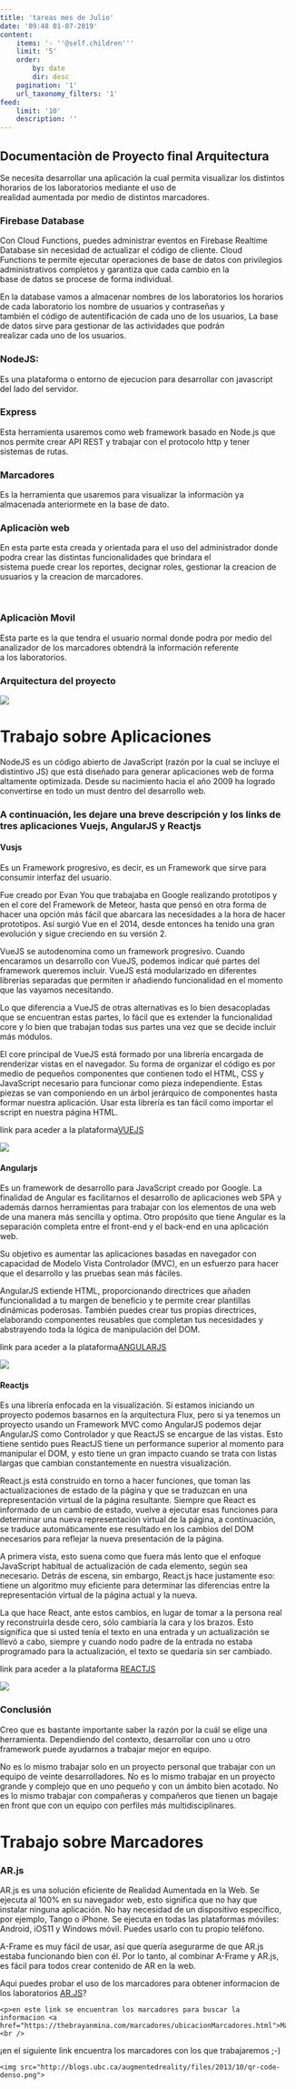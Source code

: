 ```yaml
---
title: 'tareas mes de Julio'
date: '09:48 01-07-2019'
content:
    items: '- ''@self.children'''
    limit: '5'
    order:
        by: date
        dir: desc
    pagination: '1'
    url_taxonomy_filters: '1'
feed:
    limit: '10'
    description: ''
---
```


<!DOCTYPE html>
<html>
<head>
<title>Documentaciòn de Proyecto final Arquitectura</title>
</head>
<body>

<h2>Documentaciòn de Proyecto final Arquitectura</h2>
<p> Se necesita desarrollar una aplicación la cual permita visualizar los distintos horarios de los laboratorios mediante el uso de <br>realidad aumentada por medio de distintos marcadores. </p>
<h3>Firebase Database</h3>
<p>Con Cloud Functions, puedes administrar eventos en Firebase Realtime Database sin necesidad de actualizar el código de cliente. Cloud<br> Functions te permite ejecutar operaciones de base de datos con privilegios administrativos completos y garantiza que cada cambio en la <br>base de datos se procese de forma individual. </p>
<p>En la database vamos a almacenar nombres de los laboratorios los horarios de cada laboratorio los nombre de usuarios y contraseñas y <br>también el código de autentificación de cada uno de los usuarios, La base de datos sirve para gestionar de las actividades que podrán <br>
realizar cada uno de los usuarios.</p>
<h3>NodeJS:</h3>
<p>Es una plataforma o entorno de ejecucion para desarrollar con javascript del lado del servidor.</p>
<h3>Express</h3>
<p>Esta herramienta usaremos como web framework basado en Node.js que nos permite crear API REST y  trabajar con el protocolo http y tener <br>sistemas de rutas.</p>
<h3>Marcadores</h3>
<p>Es la herramienta que usaremos para visualizar la informaciòn ya almacenada anteriormete en la base de dato.</p>
<h3>Aplicaciòn web</h3>
<p> En esta parte esta creada y orientada para el uso del administrador donde podra crear las distintas funcionalidades que brindara el <br>sistema puede crear los reportes, decignar roles, gestionar la creacion de usuarios y la creacion de marcadores.</p><br>
<h3>Aplicaciòn Movil</h3>
<p> Esta parte es la que tendra el usuario normal donde podra por medio del analizador de los marcadores obtendrá la información referente <br>a los laboratorios.</p>
<h3>Arquitectura del proyecto</h3><img src="https://scontent.fuio3-1.fna.fbcdn.net/v/t1.0-9/68405572_2368637303230052_7190592405391802368_n.jpg?_nc_cat=103&_nc_oc=AQlBBD3T88RgiGAh3kUPIZNQ7hGfENCV-Fjv52mbi7gkocJ7PLqBzxkCDfYd37v9axo9LrCKOV8yNaZXDiPopRv4&_nc_ht=scontent.fuio3-1.fna&oh=bab6d92c728da2e9c612771756278662&oe=5DE6AC71">

</body>
</html>

<html>
<head>
<title>Page Title</title>
</head>
<body>

<h1>Trabajo sobre Aplicaciones</h1>
<p>NodeJS es un código abierto de JavaScript (razón por la cual se incluye el distintivo JS) que está diseñado para generar aplicaciones web de forma altamente optimizada. Desde su nacimiento hacia el año 2009 ha logrado convertirse en todo un must dentro del desarrollo web.</p>
<h3>A continuación, les dejare una breve descripción y los links de tres aplicaciones Vuejs, AngularJS y Reactjs</h3>
 <p> <h4>Vusjs</h4> Es un Framework progresivo, es decir, es un Framework que sirve para consumir interfaz del usuario.</p> 
 <p>Fue creado por Evan You que trabajaba en Google realizando prototipos y en el core del Framework de Meteor, hasta que pensó en otra forma de hacer una opción más fácil que abarcara las necesidades a la hora de hacer prototipos. Así surgió Vue en el 2014, desde entonces ha tenido una gran evolución y sigue creciendo en su versión 2. </p> 
 <p>VueJS se autodenomina como un framework progresivo. Cuando encaramos un desarrollo con VueJS, podemos indicar qué partes del framework queremos incluir. VueJS está modularizado en diferentes librerías separadas que permiten ir añadiendo funcionalidad en el momento que las vayamos necesitando.</p>
 <p>Lo que diferencia a VueJS de otras alternativas es lo bien desacopladas que se encuentran estas partes, lo fácil que es extender la funcionalidad core y lo bien que trabajan todas sus partes una vez que se decide incluir más módulos.</p>
 <p>El core principal de VueJS está formado por una librería encargada de renderizar vistas en el navegador. Su forma de organizar el código es por medio de pequeños componentes que contienen todo el HTML, CSS y JavaScript necesario para funcionar como pieza independiente. Estas piezas se van componiendo en un árbol jerárquico de componentes hasta formar nuestra aplicación. Usar esta librería es tan fácil como importar el script en nuestra página HTML.</p>
    
 <p>link para aceder a la plataforma<a href="http://thebrayanmina.com:88/">VUEJS</a></p>
 <img src="https://encrypted-tbn0.gstatic.com/images?q=tbn:ANd9GcQR5ByelHJGkRLEeSc3Xan_2QvJhDh55VnYn2SgHRctGCbgCIvI">
  <p> <h4>Angularjs</h4>  Es un framework de desarrollo para JavaScript creado por Google. La finalidad de Angular es facilitarnos el desarrollo de aplicaciones web SPA y además darnos herramientas para trabajar con los elementos de una web de una manera más sencilla y optima. Otro propósito que tiene Angular es la separación completa entre el front-end y el back-end en una aplicación web.</p> 
 <p>Su objetivo es aumentar las aplicaciones basadas en navegador con capacidad de Modelo Vista Controlador (MVC), en un esfuerzo para hacer que el desarrollo y las pruebas sean más fáciles. </p>
 <p>AngularJS extiende HTML, proporcionando directrices que añaden funcionalidad a tu margen de beneficio y te permite crear plantillas dinámicas poderosas. También puedes crear tus propias directrices, elaborando componentes reusables que completan tus necesidades y abstrayendo toda la lógica de manipulación del DOM.</p>
 <p></p>

 <p>link para aceder a la plataforma<a href="http://thebrayanmina.com:89/">ANGULARJS</a></p>
 <img src="https://angular.io/assets/images/logos/angular/angular.png">
 <p> <h4>Reactjs</h4>Es una librería enfocada en la visualización. Si estamos iniciando un proyecto podemos basarnos en la arquitectura Flux, pero si ya tenemos un proyecto usando un Framework MVC como AngularJS podemos dejar AngularJS como Controlador y que ReactJS se encargue de las vistas. Esto tiene sentido pues ReactJS tiene un performance superior al momento para manipular el DOM, y esto tiene un gran impacto cuando se trata con listas largas que cambian constantemente en nuestra visualización.</p> 
 <p>React.js está construido en torno a hacer funciones, que toman las actualizaciones de estado de la página y que se traduzcan en una representación virtual de la página resultante. Siempre que React es informado de un cambio de estado, vuelve a ejecutar esas funciones para determinar una nueva representación virtual de la página, a continuación, se traduce automáticamente ese resultado en los cambios del DOM necesarios para reflejar la nueva presentación de la página.</p>
 <p>A primera vista, esto suena como que fuera más lento que el enfoque JavaScript habitual de actualización de cada elemento, según sea necesario. Detrás de escena, sin embargo, React.js hace justamente eso: tiene un algoritmo muy eficiente para determinar las diferencias entre la representación virtual de la página actual y la nueva.</p>
 <p>La que hace React, ante estos cambios, en lugar de tomar a la persona real y reconstruirla desde cero, sólo cambiaría la cara y los brazos. Esto significa que si usted tenía el texto en una entrada y un actualización se llevó a cabo, siempre y cuando nodo padre de la entrada no estaba programado para la actualización, el texto se quedaría sin ser cambiado.</p>
 <p>link para aceder a la plataforma <a href="http://thebrayanmina.com:92/">REACTJS</a></p>
 <img src="https://cdn4.iconfinder.com/data/icons/logos-3/600/React.js_logo-512.png">
 <h3>Conclusión</h3>
 <p>Creo que es bastante importante saber la razón por la cuál se elige una herramienta. Dependiendo del contexto, desarrollar con uno u otro framework puede ayudarnos a trabajar mejor en equipo.</p>
<p>No es lo mismo trabajar solo en un proyecto personal que trabajar con un equipo de veinte desarrolladores. No es lo mismo trabajar en un proyecto grande y complejo que en uno pequeño y con un ámbito bien acotado. No es lo mismo trabajar con compañeras y compañeros que tienen un bagaje en front que con un equipo con perfiles más multidisciplinares.</p>
</body>
</html>
<html>
<head>
<title>Page Title</title>
</head>
<body>
<h1>Trabajo sobre Marcadores</h1>
<h3>AR.js</h3>
<p>AR.js es una solución eficiente de Realidad Aumentada en la Web. Se ejecuta al 100% en su navegador web, esto significa que no hay que instalar ninguna aplicación. No hay necesidad de un dispositivo específico, por ejemplo, Tango o iPhone. Se ejecuta en todas las plataformas móviles: Android, iOS11 y Windows móvil. Puedes usarlo con tu propio teléfono.</p>
<p>A-Frame es muy fácil de usar, así que quería asegurarme de que AR.js estaba funcionando bien con él. Por lo tanto, al combinar A-Frame y AR.js, es fácil para todos crear contenido de AR en la web.</p>
    
<p>Aqui puedes probar el uso de los marcadores para obtener informacion de los laboratorios <a href="https://thebrayanmina.com/marcadores/ejemploarjs.html">AR.JS</a>?<br />
</p>
    
    <p>en este link se encuentran los marcadores para buscar la informacion <a href="https://thebrayanmina.com/marcadores/ubicacionMarcadores.html">Marcadores</a>?<br />
¡en el siguiente link encuentra los marcadores con los que trabajaremos ;-)</p>

    <img src="http://blogs.ubc.ca/augmentedreality/files/2013/10/qr-code-denso.png">
</body>
</html>
<html> 
    <head>
	<title>PIXI Concentration</title>
	<style>
		body {
			margin: 0;
			padding: 0;
           
		}
	</style>
	<script src="pixi.dev.js"></script>

<h1>Examen Juego de Pixi.js</h1>
<body >
    <h3>Disfruta nuestro juego Hecho en PIXIJS</h3>
    <p id="Score">Puntaje: 6 Nivel: 1</p>
     <body>
<h1>Pixi.js</h1>
<p>Pixi es un motor de renderizado 2d muy potente, lo que significa que te ayuda a mostrar y animar gráficos interactivos, lo que facilita la creación de juegos en javascript y HTML5 sin tener que acceder directamente a la API de WebGL.</p>
<p>Como se puede apreciar Pixi es un framework bastante potente para el desarrollo de juegos ya que nos proporciona una serie de métodos muy sencillos y potentes para el tratamiento de la parte que más recursos necesita de nuestro juego que son los gráficos.</p>
</body>
	<script>
			//Mis variables
			var nivel = 1;
			var tamanoA = 4;
			var tamanoB = 6;
			var dimensionesA = 350;
			var dimensionesB = 500;
			var totalFicha = tamanoA * tamanoB;
			// first tile picked up by the player
			var firstTile = null;
			// second tile picked up by the player
			var secondTile = null;
			// can the player pick up a tile?
			var canPick = true;
			// create an new instance of a pixi stage with a grey background
			var stage = new PIXI.Stage(0xffffff);
			// create a renderer instance width=640 height=480
			//var renderer = PIXI.autoDetectRenderer(640, 480);
			var renderer = PIXI.autoDetectRenderer(dimensionesA,dimensionesB);
			// importing a texture atlas created with texturepacker
			var tileAtlas = ["images.json"];
			// create a new loader
			var loader = new PIXI.AssetLoader(tileAtlas);
			// create an empty container
			var gameContainer = new PIXI.DisplayObjectContainer();
			// add the container to the stage
			stage.addChild(gameContainer);
			// add the renderer view element to the DOM
			document.body.appendChild(renderer.view);
			// use callback
			loader.onComplete = onTilesLoaded
			//begin load
			loader.load();
			//agregando puntaje
			var score = 0;
			//Agregando el sonido

			function onTilesLoaded() {
				// choose 24 random tile images
				var chosenTiles = new Array();
				while (chosenTiles.length < 48) {
					var candidate = Math.floor(Math.random() * 44);
					if (chosenTiles.indexOf(candidate) == -1) {
						chosenTiles.push(candidate, candidate)
					}
				}
				// shuffle the chosen tiles
				for (i = 0; i < (tamanoA * tamanoB) * 2; i++) {
					var from = Math.floor(Math.random() * (tamanoA * tamanoB));
					var to = Math.floor(Math.random() * (tamanoA * tamanoB));
					var tmp = chosenTiles[from];
					chosenTiles[from] = chosenTiles[to];
					chosenTiles[to] = tmp;
				}
				// place down tiles
				// Se definen las casillas que se renderizaran
				for (i = 0; i < tamanoA; i++) {
					for (j = 0; j < tamanoB; j++) {
						// new sprite
						var tile = PIXI.Sprite.fromFrame(chosenTiles[i * 6 + j]);
						// buttonmode+interactive = acts like a button
						tile.buttonMode = true;
						tile.interactive = true;
						// is the tile selected?
						tile.isSelected = false;
						// set a tile value
						tile.theVal = chosenTiles[i * 6 + j]
						// place the tile
						tile.position.x = 7 + i * 80;
						tile.position.y = 7 + j * 80;
						// paint tile black
						tile.tint = 0x000000;
						// set it a bit transparent (it will look grey)
						tile.alpha = 0.5;
						// add the tile
						gameContainer.addChild(tile);
						// mouse-touch listener
						tile.mousedown = tile.touchstart = function (data) {
							// can I pick a tile?
							if (canPick) {
								// is the tile already selected?
								if (!this.isSelected) {
									// set the tile to selected
									this.isSelected = true;
									// show the tile
									this.tint = 0xffffff;
									this.alpha = 1;
									// is it the first tile we uncover?
									if (firstTile == null) {
										firstTile = this
									}
									// this is the second tile
									else {
										secondTile = this
										// can't pick anymore
										canPick = false;
										// did we pick the same tiles?
										if (firstTile.theVal == secondTile.theVal) {
											// wait a second then remove the tiles and make the player able to pick again
											setTimeout(function () {
												gameContainer.removeChild(firstTile);
												gameContainer.removeChild(secondTile);
												firstTile = null;
												secondTile = null;
												canPick = true;

											}, 800);
											//Aumenta 20 puntos si el usuario acerto
											score += 20;
											console.log('es correcto', score);
											//alert("Felicidades has acertado tienes buena memoria :) tu SCORE: "+score);
											document.getElementById('Score').innerHTML = "Puntaje: " + score + " Nivel: " + nivel;

											var audioElement = document.createElement('audio');

											// indicamos el archivo de audio a cargar
											audioElement.setAttribute('src', 'Sounds/Woosh.mp3');
											audioElement.setAttribute('autoplay', 'autoplay');

											if (totalFicha == 0) {

												alert("Ganaste!! pasar siguiente nivel");
												nivel = nivel + 1;
												switch (nivel) {
													case 2:
														tamanoA = 5;
														tamanoB = 6;
														dimensionesA = 600;
														dimensionesB = 680;
														totalFicha = tamanoA * tamanoB;
														//onTilesLoaded();
														loader.load();
														document.getElementById('Score').innerHTML = "Puntaje: " + score + " Nivel: " + nivel;
														break;

													case 3:
														tamanoA = 6;
														tamanoB = 6;
														dimensionesA = 480;
														dimensionesB = 480;
														totalFicha = tamanoA * tamanoB;
														loader.load();
														document.getElementById('Score').innerHTML = "Puntaje: " + score + " Nivel: " + nivel;
														break;

													case 4:
														tamanoA = 6;
														tamanoB = 8;
														dimensionesA = 480;
														dimensionesB = 650;
														totalFicha = tamanoA * tamanoB;
														loader.load();
														document.getElementById('Score').innerHTML = "Puntaje: " + score + " Nivel: " + nivel;
														break;

												}
											}
										}
										// we picked different tiles
										else {
											// wait a second then cover the tiles and make the player able to pick again
											setTimeout(function () {
												firstTile.isSelected = false
												secondTile.isSelected = false
												firstTile.tint = 0x000000;
												secondTile.tint = 0x000000;
												firstTile.alpha = 0.5;
												secondTile.alpha = 0.5;
												firstTile = null;
												secondTile = null;
												canPick = true
												//Disminuye dos puntos si el usuario no acerto
												score -= 2;
												console.log('es incorrecto', score);
												document.getElementById('Score').innerHTML = "Puntaje: " + score + " Nivel: " + nivel;
												//alert("Oh no te has equivocado, come mas sardina :) tu SCORE : " + score);
											}, 800);
										}
									}
								}
							}
						}
					}
				}
				requestAnimFrame(animate);
			}
			function animate() {
				requestAnimFrame(animate);
				renderer.render(stage);
			}
	</script><canvas width="350" height="500" style="cursor: inherit;"></canvas>



</body>

  </head>
</html>



